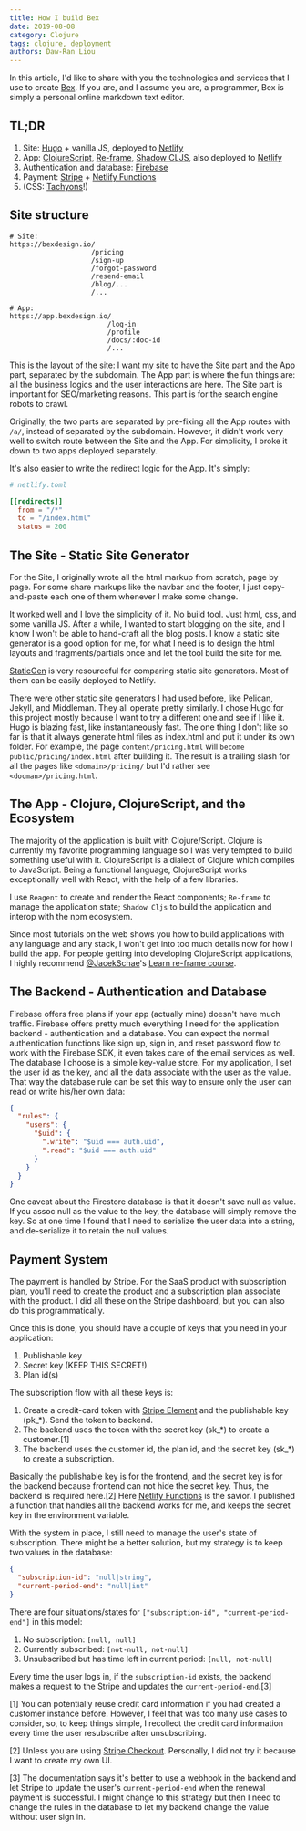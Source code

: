```yaml
---
title: How I build Bex
date: 2019-08-08
category: Clojure
tags: clojure, deployment
authors: Daw-Ran Liou
---
```


In this article, I'd like to share with you the technologies and services that I use
to create [Bex](https://bexdesign.io). If you are, and I assume you are, a programmer,
Bex is simply a personal online markdown text editor.

## TL;DR

1. Site: [Hugo](https://gohugo.io/) + vanilla JS, deployed to [Netlify](https://www.netlify.com/)
1. App: [ClojureScript](https://clojurescript.org/), [Re-frame](https://cljdoc.org/d/re-frame/re-frame/0.10.8/doc/introduction), [Shadow CLJS](https://shadow-cljs.github.io/docs/UsersGuide.html), also deployed to [Netlify](https://www.netlify.com/)
1. Authentication and database: [Firebase](https://firebase.google.com/)
1. Payment: [Stripe](https://stripe.com/docs/recipes/elements-react) + [Netlify Functions](https://www.netlify.com/docs/functions/)
1. (CSS: [Tachyons](https://www.netlify.com/)!)

## Site structure

```
# Site:
https://bexdesign.io/
                    /pricing
                    /sign-up
                    /forgot-password
                    /resend-email
                    /blog/...
                    /...

# App:
https://app.bexdesign.io/
                        /log-in
                        /profile
                        /docs/:doc-id
                        /...
```

This is the layout of the site: I want my site to have the Site part
and the App part, separated by the subdomain.
The App part is where the fun things are: all the business logics and the user interactions are here.
The Site part is important for SEO/marketing reasons.
This part is for the search engine robots to crawl.

Originally, the two parts are separated by pre-fixing all the App routes with `/a/`, instead of separated by the subdomain.
However, it didn't work very well to switch route between the Site and the App.
For simplicity, I broke it down to two apps deployed separately.

It's also easier to write the redirect logic for the App. It's simply:

```toml
# netlify.toml

[[redirects]]
  from = "/*"
  to = "/index.html"
  status = 200
```

## The Site - Static Site Generator

For the Site, I originally wrote all the html markup from scratch, page by page.
For some share markups like the navbar and the footer, I just copy-and-paste
each one of them whenever I make some change.

It worked well and I love the simplicity of it. No build tool. Just html, css,
and some vanilla JS. 
After a while, I wanted to start blogging on the site, and I know I won't be able
to hand-craft all the blog posts. I know a static site generator is a good option for me,
for what I need is to design the html layouts and fragments/partials once and let the tool build the site for me.

[StaticGen](https://www.staticgen.com/) is very
resourceful for comparing static site generators. Most of them can be easily deployed to Netlify.

There were other static site generators I had
used before, like Pelican, Jekyll, and Middleman. They all operate pretty similarly.
I chose Hugo for this project mostly because I want to try a different one and see
if I like it. Hugo is blazing fast, like instantaneously fast. The one thing I don't
like so far is that it always generate html files as index.html and put it under its
own folder. For example, the page `content/pricing.html` will `become public/pricing/index.html` after
building it. The result is a trailing slash for all the pages like `<domain>/pricing/`
but I'd rather see `<docman>/pricing.html`.

## The App - Clojure, ClojureScript, and the Ecosystem

The majority of the application is built with Clojure/Script.
Clojure is currently my favorite programming language so I was very tempted
to build something useful with it. ClojureScript is a dialect of Clojure which
compiles to JavaScript. Being a functional language, ClojureScript works exceptionally
well with React, with the help of a few libraries.

I use `Reagent` to create and render the React components; `Re-frame` to manage the application state;
`Shadow Cljs` to build the application and interop with the npm ecosystem.

Since most tutorials on the web shows you how to build applications with any language and any stack, I won't
get into too much details now for how I build the app.
For people getting into developing ClojureScript applications, I highly
recommend [@JacekSchae](https://twitter.com/JacekSchae)'s [Learn re-frame course](https://www.learnreframe.com/).

## The Backend - Authentication and Database

Firebase offers free plans if your app (actually mine) doesn't have much traffic.
Firebase offers pretty much everything I need for the application backend - authentication
and a database. You can expect the normal authentication functions like sign up, sign in, and
reset password flow to work with the Firebase SDK, it even takes care of the email
services as well. The database I choose is a simple key-value store. For my application,
I set the user id as the key, and all the data associate with the user as the value.
That way the database rule can be set this way to ensure only the user can read or write
his/her own data:

```json
{
  "rules": {
    "users": {
      "$uid": {
        ".write": "$uid === auth.uid",
        ".read": "$uid === auth.uid"
      }
    }
  }
}
```

One caveat about the Firestore database is that it doesn't save null as value.
If you assoc null as the value to the key, the database will simply remove the key.
So at one time I found that I need to serialize the user data into a string,
and de-serialize it to retain the null values.

## Payment System

The payment is handled by Stripe. For the SaaS product with subscription plan, you'll
need to create the product and a subscription plan associate with the product.
I did all these on the Stripe dashboard, but you can also do this programmatically.

Once this is done, you should have a couple of keys that you need in your application:

1. Publishable key
1. Secret key (KEEP THIS SECRET!)
1. Plan id(s)

The subscription flow with all these keys is:

1. Create a credit-card token with [Stripe Element](https://stripe.com/docs/stripe-js/elements/quickstart)
and the publishable key (pk_*). Send the token to backend.
1. The backend uses the token with the secret key (sk_*) to create a customer.[1]
1. The backend uses the customer id, the plan id, and the secret key (sk_*) to create a subscription.

Basically the publishable key is for the frontend, and the secret key is for the backend
because frontend can not hide the secret key. Thus, the backend is required here.[2]
Here [Netlify Functions](https://www.netlify.com/products/functions/) is the savior.
I published a function that handles all the backend works for me, and keeps the secret key
in the environment variable.

With the system in place, I still need to manage the user's state of subscription.
There might be a better solution, but my strategy is to keep two values in the database:

```json
{
  "subscription-id": "null|string",
  "current-period-end": "null|int"
}
```

There are four situations/states for `["subscription-id", "current-period-end"]` in this model:

1. No subscription: `[null, null]`
1. Currently subscribed: `[not-null, not-null]`
1. Unsubscribed but has time left in current period: `[null, not-null]`

Every time the user logs in, if the `subscription-id` exists, the backend makes a request to
the Stripe and updates the `current-period-end`.[3]

[1] You can potentially reuse credit card information if you had created a customer instance before. However, I feel that was too
many use cases to consider, so, to keep things simple, I recollect the credit card information every time
the user resubscribe after unsubscribing.

[2] Unless you are using [Stripe Checkout](https://stripe.com/docs/payments/checkout). Personally,
I did not try it because I want to create my own UI.

[3] The documentation says it's better to use a webhook in the backend and let Stripe to update
the user's `current-period-end` when the renewal payment is successful. I might change to
this strategy but then I need to change the rules in the database to let my backend change the
value without user sign in.
